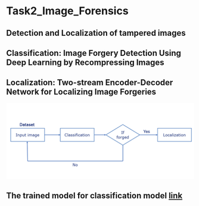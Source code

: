 # Task2_Image_Forensics
## Detection and Localization of tampered images
## Classification: Image Forgery Detection Using Deep Learning by Recompressing Images
## Localization: Two-stream Encoder-Decoder Network for Localizing Image Forgeries

![](images/System.PNG)

## The trained model for classification model [link](https://drive.google.com/file/d/1-P98ZYBPyUhsOwfYufcerra_Isy6y6i2/view?usp=share_link)
